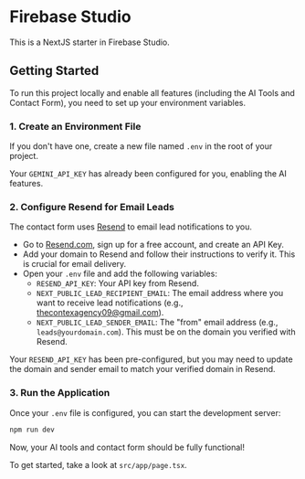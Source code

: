 
# Firebase Studio

This is a NextJS starter in Firebase Studio.

## Getting Started

To run this project locally and enable all features (including the AI Tools and Contact Form), you need to set up your environment variables.

### 1. Create an Environment File

If you don't have one, create a new file named `.env` in the root of your project.

Your `GEMINI_API_KEY` has already been configured for you, enabling the AI features.

### 2. Configure Resend for Email Leads

The contact form uses [Resend](https://resend.com) to email lead notifications to you.

- Go to [Resend.com](https://resend.com), sign up for a free account, and create an API Key.
- Add your domain to Resend and follow their instructions to verify it. This is crucial for email delivery.
- Open your `.env` file and add the following variables:
  - `RESEND_API_KEY`: Your API key from Resend.
  - `NEXT_PUBLIC_LEAD_RECIPIENT_EMAIL`: The email address where you want to receive lead notifications (e.g., thecontexagency09@gmail.com).
  - `NEXT_PUBLIC_LEAD_SENDER_EMAIL`: The "from" email address (e.g., `leads@yourdomain.com`). This must be on the domain you verified with Resend.

Your `RESEND_API_KEY` has been pre-configured, but you may need to update the domain and sender email to match your verified domain in Resend.

### 3. Run the Application

Once your `.env` file is configured, you can start the development server:

```bash
npm run dev
```

Now, your AI tools and contact form should be fully functional!

To get started, take a look at `src/app/page.tsx`.
